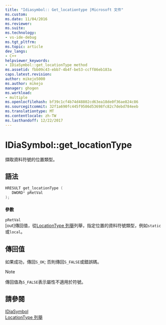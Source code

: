 ```yaml
---
title: "Idiasymbol:: Get_locationtype |Microsoft 文件"
ms.custom: 
ms.date: 11/04/2016
ms.reviewer: 
ms.suite: 
ms.technology:
- vs-ide-debug
ms.tgt_pltfrm: 
ms.topic: article
dev_langs:
- C++
helpviewer_keywords:
- IDiaSymbol::get_locationType method
ms.assetid: fbb09c43-ebb7-4b4f-be53-ccff86eb183a
caps.latest.revision: 
author: mikejo5000
ms.author: mikejo
manager: ghogen
ms.workload:
- multiple
ms.openlocfilehash: bf39c1cf4b74d48802cd63ea18de0f36ae824c86
ms.sourcegitcommit: 32f1a690fc445f9586d53698fc82c7debd784eeb
ms.translationtype: MT
ms.contentlocale: zh-TW
ms.lasthandoff: 12/22/2017
---
```

# <a name="idiasymbolgetlocationtype"></a>IDiaSymbol::get_locationType
擷取資料符號的位置類型。  
  
## <a name="syntax"></a>語法  
  
```C++  
HRESULT get_locationType (   
   DWORD* pRetVal  
);  
```  
  
#### <a name="parameters"></a>參數  
 `pRetVal`  
 [out]傳回值，從[LocationType 列舉](../../debugger/debug-interface-access/locationtype.md)列舉，指定位置的資料符號類型，例如`static`或`local`。  
  
## <a name="return-value"></a>傳回值  
 如果成功，傳回`S_OK`; 否則傳回`S_FALSE`或錯誤碼。  
  
> [!NOTE]
>  傳回值為`S_FALSE`表示屬性不適用於符號。  
  
## <a name="see-also"></a>請參閱  
 [IDiaSymbol](../../debugger/debug-interface-access/idiasymbol.md)   
 [LocationType 列舉](../../debugger/debug-interface-access/locationtype.md)